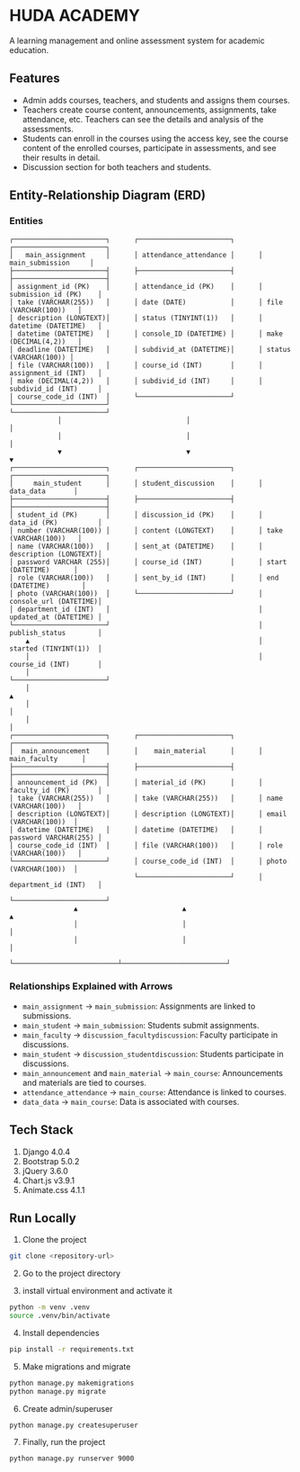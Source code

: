 # HUDA ACADEMY

A learning management and online assessment system for academic education.

## Features

- Admin adds courses, teachers, and students and assigns them courses.
- Teachers create course content, announcements, assignments, take attendance, etc. Teachers can see the details and analysis of the assessments.
- Students can enroll in the courses using the access key, see the course content of the enrolled courses, participate in assessments, and see their results in detail.
- Discussion section for both teachers and students.

## Entity-Relationship Diagram (ERD)

### Entities

```
┌───────────────────────┐      ┌───────────────────────┐      ┌───────────────────────┐
│   main_assignment     │      │ attendance_attendance │      │   main_submission     │
├───────────────────────┤      ├───────────────────────┤      ├───────────────────────┤
│ assignment_id (PK)    │      │ attendance_id (PK)    │      │ submission_id (PK)    │
│ take (VARCHAR(255))   │      │ date (DATE)           │      │ file (VARCHAR(100))   │
│ description (LONGTEXT)│      │ status (TINYINT(1))   │      │ datetime (DATETIME)   │
│ datetime (DATETIME)   │      │ console_ID (DATETIME) │      │ make (DECIMAL(4,2))   │
│ deadline (DATETIME)   │      │ subdivid_at (DATETIME)│      │ status (VARCHAR(100)) │
│ file (VARCHAR(100))   │      │ course_id (INT)       │      │ assignment_id (INT)   │
│ make (DECIMAL(4,2))   │      │ subdivid_id (INT)     │      │ subdivid_id (INT)     │
│ course_code_id (INT)  │      └───────────────────────┘      └───────────────────────┘
└───────────────────────┘
            │                               │                              │
            │                               │                              │
            ▼                               ▼                              ▼
┌───────────────────────┐      ┌───────────────────────┐      ┌───────────────────────┐
│     main_student      │      │ student_discussion    │      │       data_data       │
├───────────────────────┤      ├───────────────────────┤      ├───────────────────────┤
│ student_id (PK)       │      │ discussion_id (PK)    │      │ data_id (PK)          │
│ number (VARCHAR(100)) │      │ content (LONGTEXT)    │      │ take (VARCHAR(100))   │
│ name (VARCHAR(100))   │      │ sent_at (DATETIME)    │      │ description (LONGTEXT)│
│ password VARCHAR (255)│      │ course_id (INT)       │      │ start (DATETIME)      │
│ role (VARCHAR(100))   │      │ sent_by_id (INT)      │      │ end (DATETIME)        │
│ photo (VARCHAR(100))  │      └───────────────────────┘      │ console_url (DATETIME)│
│ department_id (INT)   │                                     │ updated_at (DATETIME) │
└───────────────────────┘                                     │ publish_status        │
    ▲                                                         │ started (TINYINT(1))  │
    │                                                         │ course_id (INT)       │
    │                                                         └───────────────────────┘
    │                                                                   ▲
    │                                                                   │
    │                                                                   │
┌───────────────────────┐      ┌───────────────────────┐      ┌───────────────────────┐
│  main_announcement    │      │    main_material      │      │     main_faculty      │
├───────────────────────┤      ├───────────────────────┤      ├───────────────────────┤
│ announcement_id (PK)  │      │ material_id (PK)      │      │ faculty_id (PK)       │
│ take (VARCHAR(255))   │      │ take (VARCHAR(255))   │      │ name (VARCHAR(100))   │
│ description (LONGTEXT)│      │ description (LONGTEXT)│      │ email (VARCHAR(100))  │
│ datetime (DATETIME)   │      │ datetime (DATETIME)   │      │ password VARCHAR(255) │
│ course_code_id (INT)  │      │ file (VARCHAR(100))   │      │ role (VARCHAR(100))   │
└───────────────────────┘      │ course_code_id (INT)  │      │ photo (VARCHAR(100))  │
                               └───────────────────────┘      │ department_id (INT)   │
                                                              └───────────────────────┘
                ▲                          ▲                          ▲
                │                          │                          │
                │                          │                          │
                └──────────────────────────┴──────────────────────────┘
```

### Relationships Explained with Arrows

- `main_assignment` → `main_submission`: Assignments are linked to submissions.
- `main_student` → `main_submission`: Students submit assignments.
- `main_faculty` → `discussion_facultydiscussion`: Faculty participate in discussions.
- `main_student` → `discussion_studentdiscussion`: Students participate in discussions.
- `main_announcement` and `main_material` → `main_course`: Announcements and materials are tied to courses.
- `attendance_attendance` → `main_course`: Attendance is linked to courses.
- `data_data` → `main_course`: Data is associated with courses.

## Tech Stack

1. Django 4.0.4
2. Bootstrap 5.0.2
3. jQuery 3.6.0
4. Chart.js v3.9.1
5. Animate.css 4.1.1

## Run Locally

1. Clone the project

```bash
git clone <repository-url>
```

2. Go to the project directory

3. install virtual environment and activate it

```bash
python -m venv .venv
source .venv/bin/activate
```

4. Install dependencies

```bash
pip install -r requirements.txt
```

5. Make migrations and migrate

```bash
python manage.py makemigrations
python manage.py migrate
```

6. Create admin/superuser

```bash
python manage.py createsuperuser
```

7. Finally, run the project

```bash
python manage.py runserver 9000
```
